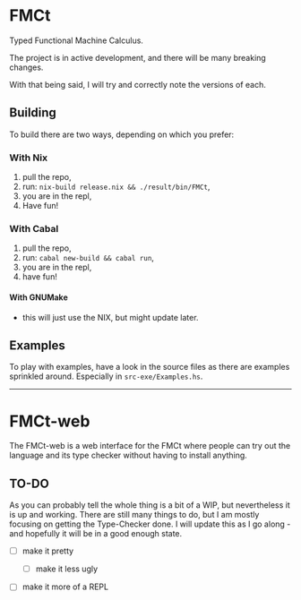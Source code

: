 # FMCt

Typed Functional Machine Calculus.

The project is in active development, and there will be many breaking changes. 

With that being said, I will try and correctly note the versions of each.

## Building

To build there are two ways, depending on which you prefer:

### With Nix

1. pull the repo,
2. run: `nix-build release.nix && ./result/bin/FMCt`,
3. you are in the repl,
4. Have fun!

### With Cabal

1. pull the repo,
2. run: `cabal new-build && cabal run`,
3. you are in the repl,
4. have fun!

#### With GNUMake

- this will just use the NIX, but might update later.

## Examples

To play with examples, have a look in the source files as there are examples
sprinkled around. Especially in `src-exe/Examples.hs`.

---

# FMCt-web

The FMCt-web is a web interface for the FMCt where people can try out the
language and its type checker without having to install anything.

## TO-DO

As you can probably tell the whole thing is a bit of a WIP, but nevertheless it
is up and working. There are still many things to do, but I am mostly focusing
on getting the Type-Checker done. I will update this as I go along - and
hopefully it will be in a good enough state.

- [ ] make it pretty 
  - [ ] make it less ugly 
- [ ] make it more of a REPL

